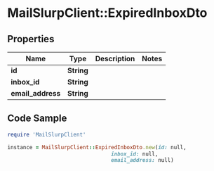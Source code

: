 # MailSlurpClient::ExpiredInboxDto

## Properties

Name | Type | Description | Notes
------------ | ------------- | ------------- | -------------
**id** | **String** |  | 
**inbox_id** | **String** |  | 
**email_address** | **String** |  | 

## Code Sample

```ruby
require 'MailSlurpClient'

instance = MailSlurpClient::ExpiredInboxDto.new(id: null,
                                 inbox_id: null,
                                 email_address: null)
```


